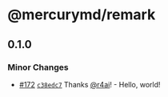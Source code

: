 # @mercurymd/remark

## 0.1.0

### Minor Changes

- [#172](https://github.com/r4ai/mercury/pull/172) [`c38edc7`](https://github.com/r4ai/mercury/commit/c38edc7708bd1a74e4d8957a5049d8d78f878310) Thanks [@r4ai](https://github.com/r4ai)! - Hello, world!
